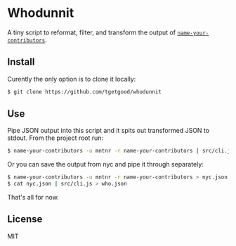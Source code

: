 # Whodunnit

A tiny script to reformat, filter, and transform the output of [`name-your-contributors`](https://github.com/mntnr/name-your-contributors).

## Install

Curently the only option is to clone it locally:

```sh
$ git clone https://github.com/tgetgood/whodunnit
```

## Use

Pipe JSON output into this script and it spits out transformed JSON to stdout. From the project root run:

```sh
$ name-your-contributors -u mntnr -r name-your-contributors | src/cli.js
```

Or you can save the output from nyc and pipe it through separately:

```sh
$ name-your-contributors -u mntnr -r name-your-contributors > nyc.json
$ cat nyc.json | src/cli.js > who.json
```

That's all for now.

## License

MIT
